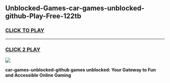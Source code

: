 
## Unblocked-Games-car-games-unblocked-github-Play-Free-122tb
<h3>
<a href="https://premium76.site?title=car-games-unblocked-github&ref=18A1">CLICK TO PLAY</a></h3>
<hr>

<h3>
<a href="https://premium76.site?title=car-games-unblocked-github&ref=18A1">CLICK 2 PLAY</a>
  
</h3>

<a href="https://premium76.site?title=car-games-unblocked-github&ref=18A1"><img src="https://clearcache.store/games.png"></a>


**car-games-unblocked-github games unblocked: Your Gateway to Fun and Accessible Online Gaming**
